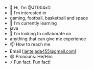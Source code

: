 - 👋 Hi, I’m @JT004xD
- 👀 I’m interested in
- gaming, football, basketball and space
- 🌱 I’m currently learning
- java
- 💞️ I’m looking to collaborate on
- anything that can give me experience
- 📫 How to reach me 
- Email [jantejada455@gmail.com]
- 😄 Pronouns: He/Him
- ⚡ Fun fact: Fun fact!

<!---
JT004xD/JT004xD is a ✨ special ✨ repository because its `README.md` (this file) appears on your GitHub profile.
You can click the Preview link to take a look at your changes.
--->
